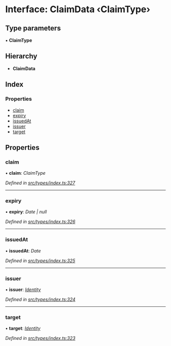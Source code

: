 # Interface: ClaimData ‹**ClaimType**›

## Type parameters

▪ **ClaimType**

## Hierarchy

* **ClaimData**

## Index

### Properties

* [claim](claimdata.md#claim)
* [expiry](claimdata.md#expiry)
* [issuedAt](claimdata.md#issuedat)
* [issuer](claimdata.md#issuer)
* [target](claimdata.md#target)

## Properties

###  claim

• **claim**: *ClaimType*

*Defined in [src/types/index.ts:327](https://github.com/PolymathNetwork/polymesh-sdk/blob/05b527a2/src/types/index.ts#L327)*

___

###  expiry

• **expiry**: *Date | null*

*Defined in [src/types/index.ts:326](https://github.com/PolymathNetwork/polymesh-sdk/blob/05b527a2/src/types/index.ts#L326)*

___

###  issuedAt

• **issuedAt**: *Date*

*Defined in [src/types/index.ts:325](https://github.com/PolymathNetwork/polymesh-sdk/blob/05b527a2/src/types/index.ts#L325)*

___

###  issuer

• **issuer**: *[Identity](../classes/identity.md)*

*Defined in [src/types/index.ts:324](https://github.com/PolymathNetwork/polymesh-sdk/blob/05b527a2/src/types/index.ts#L324)*

___

###  target

• **target**: *[Identity](../classes/identity.md)*

*Defined in [src/types/index.ts:323](https://github.com/PolymathNetwork/polymesh-sdk/blob/05b527a2/src/types/index.ts#L323)*
